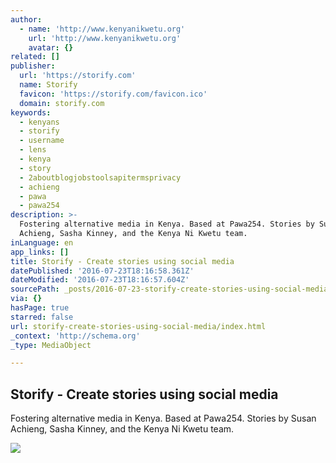 ```yaml
---
author:
  - name: 'http://www.kenyanikwetu.org'
    url: 'http://www.kenyanikwetu.org'
    avatar: {}
related: []
publisher:
  url: 'https://storify.com'
  name: Storify
  favicon: 'https://storify.com/favicon.ico'
  domain: storify.com
keywords:
  - kenyans
  - storify
  - username
  - lens
  - kenya
  - story
  - 2aboutblogjobstoolsapitermsprivacy
  - achieng
  - pawa
  - pawa254
description: >-
  Fostering alternative media in Kenya. Based at Pawa254. Stories by Susan
  Achieng, Sasha Kinney, and the Kenya Ni Kwetu team.
inLanguage: en
app_links: []
title: Storify - Create stories using social media
datePublished: '2016-07-23T18:16:58.361Z'
dateModified: '2016-07-23T18:16:57.604Z'
sourcePath: _posts/2016-07-23-storify-create-stories-using-social-media.md
via: {}
hasPage: true
starred: false
url: storify-create-stories-using-social-media/index.html
_context: 'http://schema.org'
_type: MediaObject

---
```

<article style=""><h1>Storify - Create stories using social media</h1><p>Fostering alternative media in Kenya. Based at Pawa254. Stories by Susan Achieng, Sasha Kinney, and the Kenya Ni Kwetu team.</p><img src="http://storify.com/public/img/logo-square.jpg" /></article>